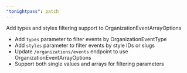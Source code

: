 ```yaml
---
"tonightpass": patch
---
```


Add types and styles filtering support to OrganizationEventArrayOptions

- Add `types` parameter to filter events by OrganizationEventType
- Add `styles` parameter to filter events by style IDs or slugs
- Update `/organizations/events` endpoint to use OrganizationEventArrayOptions
- Support both single values and arrays for filtering parameters